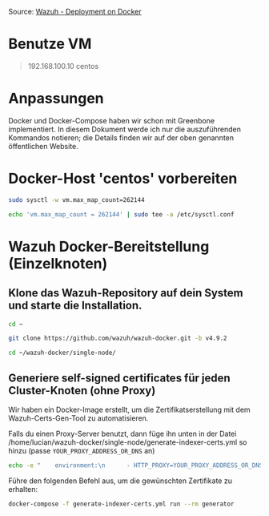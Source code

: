 Source: [Wazuh - Deployment on Docker](https://documentation.wazuh.com/current/deployment-options/docker/index.html)

# Benutze VM

> 192.168.100.10   centos

# Anpassungen

Docker und Docker-Compose haben wir schon mit Greenbone implementiert. In diesem Dokument werde ich nur die auszuführenden Kommandos notieren; die Details finden wir auf der oben genannten öffentlichen Website.

# Docker-Host 'centos' vorbereiten
```bash
sudo sysctl -w vm.max_map_count=262144
```
```bash
echo 'vm.max_map_count = 262144' | sudo tee -a /etc/sysctl.conf
```

# Wazuh Docker-Bereitstellung (Einzelknoten)

## Klone das Wazuh-Repository auf dein System und starte die Installation. 

```bash
cd ~
```
```bash
git clone https://github.com/wazuh/wazuh-docker.git -b v4.9.2
```
```bash
cd ~/wazuh-docker/single-node/
```

## Generiere self-signed certificates für jeden Cluster-Knoten (ohne Proxy)

Wir haben ein Docker-Image erstellt, um die Zertifikatserstellung mit dem Wazuh-Certs-Gen-Tool zu automatisieren.

Falls du einen Proxy-Server benutzt, dann füge ihn unten in der Datei /home/lucian/wazuh-docker/single-node/generate-indexer-certs.yml so hinzu (passe `YOUR_PROXY_ADDRESS_OR_DNS` an)

```bash
echo -e "    environment:\n      - HTTP_PROXY=YOUR_PROXY_ADDRESS_OR_DNS" >> "$HOME/wazuh-docker/single-node/generate-indexer-certs.yml"
```

Führe den folgenden Befehl aus, um die gewünschten Zertifikate zu erhalten:

```bash
docker-compose -f generate-indexer-certs.yml run --rm generator
```

